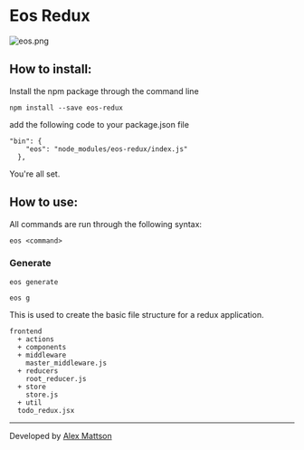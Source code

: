 # Eos Redux

![eos.png](https://s10.postimg.org/7hfcpvwpl/eos.png)


## How to install:

Install the npm package through the command line

```
npm install --save eos-redux
```
add the following code to your package.json file
```
"bin": {
    "eos": "node_modules/eos-redux/index.js"
  },
```
You're all set.

## How to use:

All commands are run through the following syntax:
```
eos <command>
```

### Generate

```
eos generate
```

```
eos g
```
This is used to create the basic file structure for a redux application.

```
frontend
  + actions
  + components
  + middleware
  	master_middleware.js
  + reducers
  	root_reducer.js
  + store
  	store.js
  + util
  todo_redux.jsx
```

---
Developed by [Alex Mattson](http://www.alexmattson.com)
